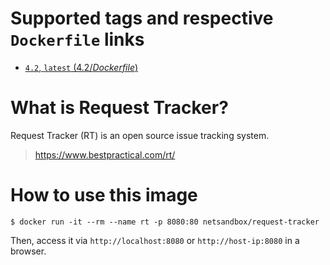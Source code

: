 # Supported tags and respective `Dockerfile` links

-	[`4.2`, `latest` (4.2/*Dockerfile*)](https://github.com/cloos/docker-rt/blob/master/4.2/Dockerfile)

# What is Request Tracker?

Request Tracker (RT) is an open source issue tracking system.

> https://www.bestpractical.com/rt/

# How to use this image

```console
$ docker run -it --rm --name rt -p 8080:80 netsandbox/request-tracker
```

Then, access it via `http://localhost:8080` or `http://host-ip:8080` in a browser.
